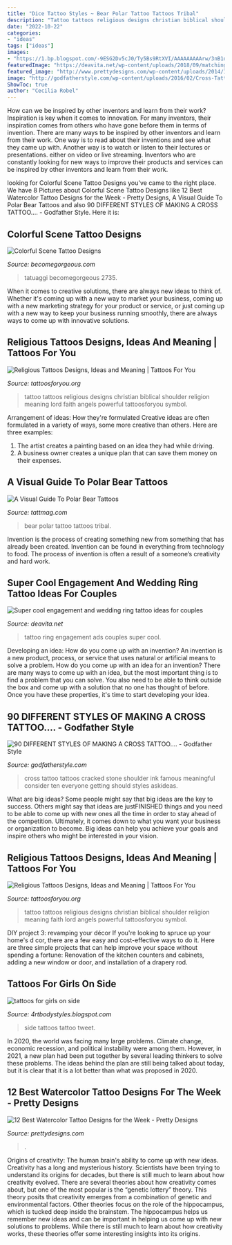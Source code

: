 ```yaml
---
title: "Dice Tattoo Styles ~ Bear Polar Tattoo Tattoos Tribal"
description: "Tattoo tattoos religious designs christian biblical shoulder religion meaning lord faith angels powerful tattoosforyou symbol"
date: "2022-10-22"
categories:
- "ideas"
tags: ["ideas"]
images:
- "https://1.bp.blogspot.com/-9ESG2Dv5cJ0/Ty5Bs9RtXVI/AAAAAAAAArw/3nB1d21j1VI/s1600/Women-Side-Tattoo-Design-Fashion-2012.jpg"
featuredImage: "https://deavita.net/wp-content/uploads/2018/09/matching-engagement-and-wedding-ring-tattoo-ideas-for-men-and-women.jpg"
featured_image: "http://www.prettydesigns.com/wp-content/uploads/2014/10/Watercolor-Lily-Tattoo.jpg"
image: "http://godfatherstyle.com/wp-content/uploads/2016/02/Cross-Tattoos-24..jpg"
ShowToc: true
author: "Cecilia Robel"
---
```



How can we be inspired by other inventors and learn from their work?
Inspiration is key when it comes to innovation. For many inventors, their inspiration comes from others who have gone before them in terms of invention. There are many ways to be inspired by other inventors and learn from their work. One way is to read about their inventions and see what they came up with. Another way is to watch or listen to their lectures or presentations. either on video or live streaming. Inventors who are constantly looking for new ways to improve their products and services can be inspired by other inventors and learn from their work.

	

		
looking for Colorful Scene Tattoo Designs you've came to the right place. We have 8 Pictures about Colorful Scene Tattoo Designs like 12 Best Watercolor Tattoo Designs for the Week - Pretty Designs, A Visual Guide To Polar Bear Tattoos and also 90 DIFFERENT STYLES OF MAKING A CROSS TATTOO.... - Godfather Style. Here it is:
		
    
## Colorful Scene Tattoo Designs

<img loading=lazy src="https://static.becomegorgeous.com/img/arts/2010/Sep/13/2735/cupcake11_tattoo.jpg" onerror="this.onerror=null;this.src='https://tse1.mm.bing.net/th?id=OIP.zfD-SUUIt8sHkIaAOLj3HgAAAA&amp;pid=15.1';" alt="Colorful Scene Tattoo Designs">

_Source: becomegorgeous.com_

>tatuaggi becomegorgeous 2735. 

	

When it comes to creative solutions, there are always new ideas to think of. Whether it's coming up with a new way to market your business, coming up with a new marketing strategy for your product or service, or just coming up with a new way to keep your business running smoothly, there are always ways to come up with innovative solutions.

    
## Religious Tattoos Designs, Ideas And Meaning | Tattoos For You

<img loading=lazy src="http://www.tattoosforyou.org/wp-content/uploads/2013/09/Religious-Tattoo-Designs-For-Men-764x1024.jpg" onerror="this.onerror=null;this.src='https://tse2.mm.bing.net/th?id=OIP.xOn1c8wnxqDBKsMxuWXgvgHaJ7&amp;pid=15.1';" alt="Religious Tattoos Designs, Ideas and Meaning | Tattoos For You">

_Source: tattoosforyou.org_

>tattoo tattoos religious designs christian biblical shoulder religion meaning lord faith angels powerful tattoosforyou symbol. 

	

Arrangement of ideas: How they're formulated
Creative ideas are often formulated in a variety of ways, some more creative than others. Here are three examples:
1. The artist creates a painting based on an idea they had while driving.
2. A business owner creates a unique plan that can save them money on their expenses.

    
## A Visual Guide To Polar Bear Tattoos

<img loading=lazy src="https://tattmag.com/wp-content/uploads/2021/01/Graphic-Polar-Bear-Tattoo-3.jpg" onerror="this.onerror=null;this.src='https://tse3.mm.bing.net/th?id=OIP.diq9QgI1s3u-GzlRqhJgPgHaLo&amp;pid=15.1';" alt="A Visual Guide To Polar Bear Tattoos">

_Source: tattmag.com_

>bear polar tattoo tattoos tribal. 

	

Invention is the process of creating something new from something that has already been created. Invention can be found in everything from technology to food. The process of invention is often a result of a someone’s creativity and hard work.

    
## Super Cool Engagement And Wedding Ring Tattoo Ideas For Couples

<img loading=lazy src="https://deavita.net/wp-content/uploads/2018/09/matching-engagement-and-wedding-ring-tattoo-ideas-for-men-and-women.jpg" onerror="this.onerror=null;this.src='https://tse1.mm.bing.net/th?id=OIP.myRrh-Zggb4yTRsFRxvTagHaE7&amp;pid=15.1';" alt="Super cool engagement and wedding ring tattoo ideas for couples">

_Source: deavita.net_

>tattoo ring engagement ads couples super cool. 

	

Developing an idea: How do you come up with an invention?
An invention is a new product, process, or service that uses natural or artificial means to solve a problem. How do you come up with an idea for an invention? There are many ways to come up with an idea, but the most important thing is to find a problem that you can solve. You also need to be able to think outside the box and come up with a solution that no one has thought of before. Once you have these properties, it's time to start developing your idea.

    
## 90 DIFFERENT STYLES OF MAKING A CROSS TATTOO.... - Godfather Style

<img loading=lazy src="http://godfatherstyle.com/wp-content/uploads/2016/02/Cross-Tattoos-24..jpg" onerror="this.onerror=null;this.src='https://tse1.mm.bing.net/th?id=OIP.g1CcwJiKJsmCdCSVWpZkhQHaJ4&amp;pid=15.1';" alt="90 DIFFERENT STYLES OF MAKING A CROSS TATTOO.... - Godfather Style">

_Source: godfatherstyle.com_

>cross tattoo tattoos cracked stone shoulder ink famous meaningful consider ten everyone getting should styles askideas. 

	

What are big ideas?
Some people might say that big ideas are the key to success. Others might say that ideas are justFINISHED things and you need to be able to come up with new ones all the time in order to stay ahead of the competition. Ultimately, it comes down to what you want your business or organization to become. Big ideas can help you achieve your goals and inspire others who might be interested in your vision.

    
## Religious Tattoos Designs, Ideas And Meaning | Tattoos For You

<img loading=lazy src="http://www.tattoosforyou.org/wp-content/uploads/2013/09/Religious-Tattoo-Designs-For-Men.jpg" onerror="this.onerror=null;this.src='https://tse1.mm.bing.net/th?id=OIP.YDQ5kh_Pswga-iEErwtNoQHaJ6&amp;pid=15.1';" alt="Religious Tattoos Designs, Ideas and Meaning | Tattoos For You">

_Source: tattoosforyou.org_

>tattoo tattoos religious designs christian biblical shoulder religion meaning faith lord angels powerful tattoosforyou symbol. 

	

DIY project 3: revamping your décor
If you're looking to spruce up your home's d cor, there are a few easy and cost-effective ways to do it. Here are three simple projects that can help improve your space without spending a fortune: Renovation of the kitchen counters and cabinets, adding a new window or door, and installation of a drapery rod.

    
## Tattoos For Girls On Side

<img loading=lazy src="https://1.bp.blogspot.com/-9ESG2Dv5cJ0/Ty5Bs9RtXVI/AAAAAAAAArw/3nB1d21j1VI/s1600/Women-Side-Tattoo-Design-Fashion-2012.jpg" onerror="this.onerror=null;this.src='https://tse1.mm.bing.net/th?id=OIP.EsCJDQKhi_t2grI-LpRocQHaJ4&amp;pid=15.1';" alt="tattoos for girls on side">

_Source: 4rtbodystyles.blogspot.com_

>side tattoos tattoo tweet. 

	

In 2020, the world was facing many large problems. Climate change, economic recession, and political instability were among them. However, in 2021, a new plan had been put together by several leading thinkers to solve these problems. The ideas behind the plan are still being talked about today, but it is clear that it is a lot better than what was proposed in 2020.

    
## 12 Best Watercolor Tattoo Designs For The Week - Pretty Designs

<img loading=lazy src="http://www.prettydesigns.com/wp-content/uploads/2014/10/Watercolor-Lily-Tattoo.jpg" onerror="this.onerror=null;this.src='https://tse3.mm.bing.net/th?id=OIP.d2Z5oTL-poaDxlpXthMK0QHaMO&amp;pid=15.1';" alt="12 Best Watercolor Tattoo Designs for the Week - Pretty Designs">

_Source: prettydesigns.com_

>. 

	

Origins of creativity: The human brain's ability to come up with new ideas.
Creativity has a long and mysterious history. Scientists have been trying to understand its origins for decades, but there is still much to learn about how creativity evolved. There are several theories about how creativity comes about, but one of the most popular is the “genetic lottery” theory. This theory posits that creativity emerges from a combination of genetic and environmental factors. Other theories focus on the role of the hippocampus, which is tucked deep inside the brainstem. The hippocampus helps us remember new ideas and can be important in helping us come up with new solutions to problems. While there is still much to learn about how creativity works, these theories offer some interesting insights into its origins.

